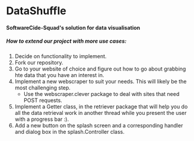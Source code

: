 # DataShuffle  

#### SoftwareCide-Squad's solution for data visualisation  

##### How to extend our project with more use cases:

1. Decide on functionality to implement.  
1. Fork our repository.  
1. Go to your website of choice and figure out how to go about grabbing hte data that you have an interest in.        
1. Implement a new webscraper to suit your needs. This will likely be the most challenging step.  
    * Use the webscraper.clever package to deal with sites that need POST requests.  
1. Implement a Getter class, in the retriever package that will help you do all the data retrieval work in another thread while you present the user with a progress bar :).    
1. Add a new button on the splash screen and a corresponding handler and dialog box in the splash.Controller class.  